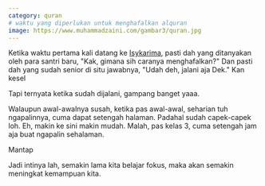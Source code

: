 ```yaml
---
category: quran
# waktu yang diperlukan untuk menghafalkan alquran
image: https://www.muhammadzaini.com/gambar3/quran.jpg
---
```


Ketika waktu pertama kali datang ke [Isykarima](http://isykarima.com), pasti dah yang ditanyakan oleh para santri baru, "Kak, gimana sih caranya menghafalkan?" Dan pasti dah yang sudah senior di situ jawabnya, "Udah deh, jalani aja Dek." Kan kesel 

Tapi ternyata ketika sudah dijalani, gampang banget yaaa.

Walaupun awal-awalnya susah, ketika pas awal-awal, seharian tuh ngapalinnya, cuma dapat setengah halaman. Padahal sudah capek-capek loh. Eh, makin ke sini makin mudah. Malah, pas kelas 3, cuma setengah jam aja buat ngapalin sehalaman.

Mantap 

Jadi intinya lah, semakin lama kita belajar fokus, maka akan semakin meningkat kemampuan kita.

